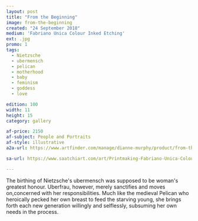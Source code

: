 ```yaml
---
layout: post
title: "From the Beginning"
image: from-the-beginning
created: "24 September 2018"
medium: 'Fabriano Unica Colour Inked Etching'
ext: .jpg
promo: 1
tags:
  - Nietzsche
  - ubermensch
  - pelican
  - motherhood
  - baby
  - feminism
  - goddess
  - love

edition: 100
width: 11
height: 15
category: gallery

af-price: 2150
af-subject: People and Portraits
af-style: illustrative
a2a-url: https://www.artfinder.com/manage/dianne-murphy/product/from-the-beginning-ad55/

sa-url: https://www.saatchiart.com/art/Printmaking-Fabriano-Unica-Colour-Inked-Etching-Limited-Edition-1-of-100/19454/4485432/view

---
```


The birthing of Nietzsche's ubermensch was supposed to be woman's greatest honour. Uberfrau, however, merely sanctifies and moves on,concerned with her responsibilities. Much like the medieval Pelican who heroically pecked her own breast to feed the starving young, she brings forth each new generation willingly and selflessly, subsuming her own needs in the process.